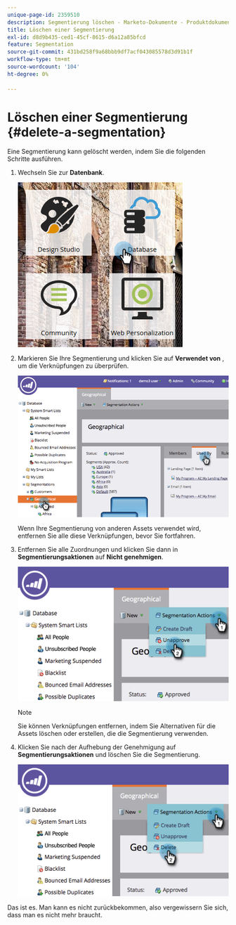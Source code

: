 ```yaml
---
unique-page-id: 2359510
description: Segmentierung löschen - Marketo-Dokumente - Produktdokumentation
title: Löschen einer Segmentierung
exl-id: d8d9b435-ced1-45cf-8615-d6a12a85bfcd
feature: Segmentation
source-git-commit: 431bd258f9a68bbb9df7acf043085578d3d91b1f
workflow-type: tm+mt
source-wordcount: '104'
ht-degree: 0%

---
```


# Löschen einer Segmentierung {#delete-a-segmentation}

Eine Segmentierung kann gelöscht werden, indem Sie die folgenden Schritte ausführen.

1. Wechseln Sie zur **Datenbank**.

   ![](assets/image2017-3-28-14-3a55-3a26.png)

1. Markieren Sie Ihre Segmentierung und klicken Sie auf **Verwendet von** , um die Verknüpfungen zu überprüfen.

   ![](assets/image2017-3-28-15-3a51-3a8.png)

   Wenn Ihre Segmentierung von anderen Assets verwendet wird, entfernen Sie alle diese Verknüpfungen, bevor Sie fortfahren.

1. Entfernen Sie alle Zuordnungen und klicken Sie dann in **Segmentierungsaktionen** auf **Nicht genehmigen**.

   ![](assets/image2017-3-28-15-3a51-3a30.png)

   >[!NOTE]
   >
   >Sie können Verknüpfungen entfernen, indem Sie Alternativen für die Assets löschen oder erstellen, die die Segmentierung verwenden.

1. Klicken Sie nach der Aufhebung der Genehmigung auf **Segmentierungsaktionen** und löschen Sie die Segmentierung.

   ![](assets/image2017-3-28-15-3a51-3a46.png)

Das ist es. Man kann es nicht zurückbekommen, also vergewissern Sie sich, dass man es nicht mehr braucht.
